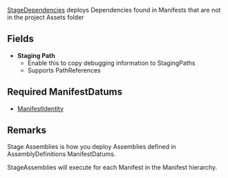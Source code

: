 [StageDependencies](assetlink://Packages/com.passivepicasso.thunderkit/Editor/Core/Pipelines/Jobs/StageDependencies.cs) deploys Dependencies found in Manifests that are not in the project Assets folder

## Fields
* **Staging Path**
  - Enable this to copy debugging information to StagingPaths 
  - Supports PathReferences

## Required ManifestDatums

* [ManifestIdentity](assetlink://Packages/com.passivepicasso.thunderkit/Editor/Core/Manifests/Datum/ManifestIdentity.cs)

## Remarks

Stage Assemblies is how you deploy Assemblies defined in AssemblyDefinitions ManifestDatums.

StageAssemblies will execute for each Manifest in the Manifest hierarchy.
